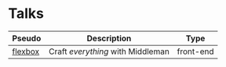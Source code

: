 # Talks #

Pseudo                                | Description                            | Type
------------------------------------- | -------------------------------------- | -----------------
[flexbox](https://github.com/flexbox) | Craft _everything_ with Middleman      | front-end

